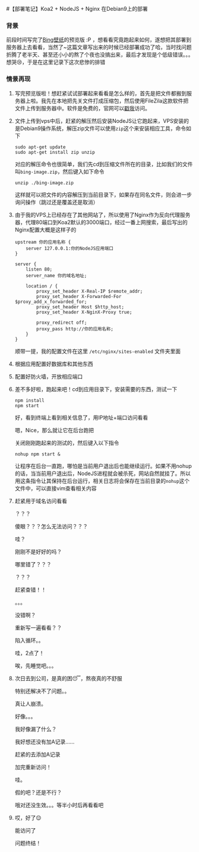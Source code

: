 #【部署笔记】Koa2 + NodeJS + Nginx 在Debian9上的部署

### 背景

前段时间写完了[Bing壁纸](http://bing.creepersan.com/)的预览版 :P ，想看看究竟跑起来如何，遂想把其部署到服务器上去看看，当然了~这篇文章写出来的时候已经部署成功了哈，当时找问题折腾了老半天、甚至还小小的熬了个夜也没搞出来，最后才发现是个低级错误。。。想哭😢，于是在这里记录下这次悲惨的排错

### 情景再现

1. 写完预览版啦！想赶紧试试部署起来看看是怎么样的，首先是把文件都搬到服务器上啦。我先在本地把先关文件打成压缩包，然后使用FileZila这款软件把文件上传到服务器中。软件是免费的，官网可以[戳我](https://filezilla-project.org/)访问。

2. 文件上传到vps中后，赶紧的解压然后安装NodeJS让它跑起来，VPS安装的是Debian9操作系统，解压zip文件可以使用`zip`这个来安装相应工具，命令如下

   ```shell
   sudo apt-get update
   sudo apt-get install zip unzip
   ```

   对应的解压命令也很简单，我们先cd到压缩文件所在的目录，比如我们的文件叫`bing-image.zip`，然后键入如下命令

   ```
   unzip ./bing-image.zip 
   ```

   这样就可以把文件的内容解压到当前目录下，如果存在同名文件，则会进一步询问操作（跳过还是覆盖还是取消）

3. 由于我的VPS上已经存在了其他网站了，所以使用了Nginx作为反向代理服务器，代理80端口到Koa2默认的3000端口，经过一番上网搜索，最后写出的Nginx配置大概是这样子的

   ```nginx
   upstream 你的应用名称 {
       server 127.0.0.1:你的NodeJS应用端口
   }
   
   server {
       listen 80;
       server_name 你的域名地址;
       
       location / {
           proxy_set_header X-Real-IP $remote_addr;
           proxy_set_header X-Forwarded-For $proxy_add_x_forwarded_for;
           proxy_set_header Host $http_host;
           proxy_set_header X-NginX-Proxy true;
           
           proxy_redirect off;
           proxy_pass http://你的应用名称;
       }
   }
   ```

   顺带一提，我的配置文件在这里 `/etc/nginx/sites-enabled` 文件夹里面

4. 根据应用配置好数据库和其他东西

5. 配置好防火墙，开放相应端口

6. 差不多好啦，跑起来吧！cd到应用目录下，安装需要的东西，测试一下

   ```shell
   npm install
   npm start
   ```

   好，看到终端上看到相关信息了，用IP地址+端口访问看看

   嗯，Nice，那么就让它在后台跑把

   关闭刚刚跑起来的测试的，然后键入以下指令

   ```shell
   nohup npm start &
   ```

   让程序在后台一直跑，哪怕是当前用户退出后也能继续运行。如果不用nohup的话，当当前用户退出后，NodeJS进程就会被杀死，网站自然就挂了。所以用这条指令让其保持在后台运行，相关日志将会保存在当前目录的`nohup`这个文件中，可以直接vim查看相关内容

7. 赶紧用于域名访问看看

   ？？？

   傻眼？？？怎么无法访问？？？

   哇？

   刚刚不是好好的吗？

   哪里错了？？？

   ？？？

   赶紧查错！！

   。。。

   没错啊？

   重新写一遍看看？？

   陷入循环。。

   哇，2点了！

   唉，先睡觉吧。。。

8. 次日去到公司，是真的困😴，熬夜真的不舒服

   特别还解决不了问题。。

   真让人崩溃。

   好像。。。

   我好像漏了什么？

   我好想还没有加A记录……

   赶紧的去添加A记录

   加完重新访问！

   哇。

   假的吧？还是不行？

   哦对还没生效。。。等半小时后再看看吧

9. 哎，好了😌

   能访问了

   问题终结！

